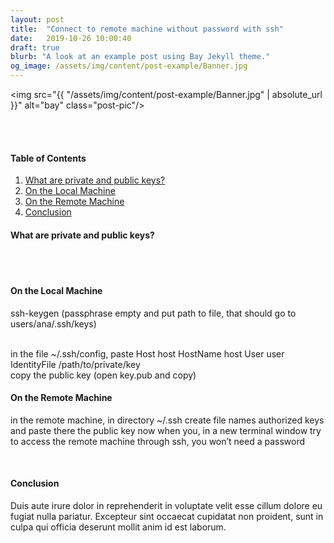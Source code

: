 ```yaml
---
layout: post
title:  "Connect to remote machine without password with ssh"
date:   2019-10-26 10:00:40
draft: true
blurb: "A look at an example post using Bay Jekyll theme."
og_image: /assets/img/content/post-example/Banner.jpg
---
```


<img src="{{ "/assets/img/content/post-example/Banner.jpg" | absolute_url }}" alt="bay" class="post-pic"/>
<br />
<br />





<br />


#### Table of Contents
1. [What are private and public keys?](#what-are-private-and-public-keys?)
2. [On the Local Machine](#on-the-local-machine)
3. [On the Remote Machine](#on-the-remote-machine)
3. [Conclusion](#conclusion)

#### What are private and public keys?

<br />
<br />

#### On the Local Machine

ssh-keygen (passphrase empty and put path to file, that should go to users/ana/.ssh/keys)

<br />
in the file ~/.ssh/config, paste 
    Host host
        HostName host
        User user
        IdentityFile /path/to/private/key

<br />
copy the public key (open key.pub and copy)
<br />


#### On the Remote Machine
in the remote machine, in directory ~/.ssh create file names authorized keys and paste there the public key
now when you, in a new terminal window try to access the remote machine through ssh, you won’t need a password

<br />

#### Conclusion
Duis aute irure dolor in reprehenderit in voluptate velit esse cillum dolore eu fugiat nulla pariatur. Excepteur sint occaecat cupidatat non proident, sunt in culpa qui officia deserunt mollit anim id est laborum.

<br />
